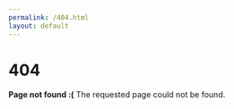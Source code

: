 ```yaml
---
permalink: /404.html
layout: default
---
```


# 404

**Page not found :(**
The requested page could not be found.
